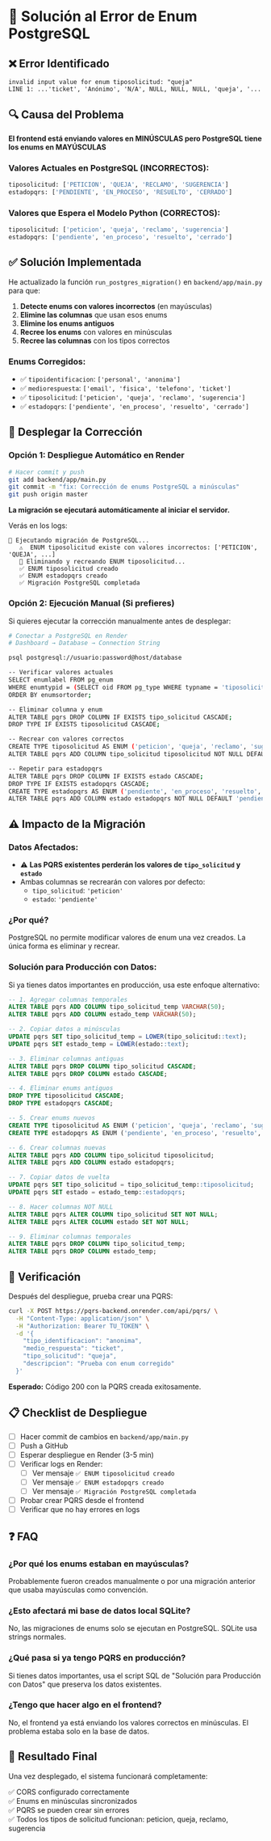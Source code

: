 # 🎯 Solución al Error de Enum PostgreSQL

## ❌ Error Identificado

```
invalid input value for enum tiposolicitud: "queja"
LINE 1: ...'ticket', 'Anónimo', 'N/A', NULL, NULL, NULL, 'queja', '...
```

## 🔍 Causa del Problema

**El frontend está enviando valores en MINÚSCULAS pero PostgreSQL tiene los enums en MAYÚSCULAS**

### Valores Actuales en PostgreSQL (INCORRECTOS):
```sql
tiposolicitud: ['PETICION', 'QUEJA', 'RECLAMO', 'SUGERENCIA']
estadopqrs: ['PENDIENTE', 'EN_PROCESO', 'RESUELTO', 'CERRADO']
```

### Valores que Espera el Modelo Python (CORRECTOS):
```python
tiposolicitud: ['peticion', 'queja', 'reclamo', 'sugerencia']
estadopqrs: ['pendiente', 'en_proceso', 'resuelto', 'cerrado']
```

## ✅ Solución Implementada

He actualizado la función `run_postgres_migration()` en `backend/app/main.py` para que:

1. **Detecte enums con valores incorrectos** (en mayúsculas)
2. **Elimine las columnas** que usan esos enums
3. **Elimine los enums antiguos**
4. **Recree los enums** con valores en minúsculas
5. **Recree las columnas** con los tipos correctos

### Enums Corregidos:

- ✅ `tipoidentificacion`: `['personal', 'anonima']`
- ✅ `mediorespuesta`: `['email', 'fisica', 'telefono', 'ticket']`
- ✅ `tiposolicitud`: `['peticion', 'queja', 'reclamo', 'sugerencia']`
- ✅ `estadopqrs`: `['pendiente', 'en_proceso', 'resuelto', 'cerrado']`

## 🚀 Desplegar la Corrección

### Opción 1: Despliegue Automático en Render

```bash
# Hacer commit y push
git add backend/app/main.py
git commit -m "fix: Corrección de enums PostgreSQL a minúsculas"
git push origin master
```

**La migración se ejecutará automáticamente al iniciar el servidor.**

Verás en los logs:
```
🔄 Ejecutando migración de PostgreSQL...
   ⚠️  ENUM tiposolicitud existe con valores incorrectos: ['PETICION', 'QUEJA', ...]
   🔄 Eliminando y recreando ENUM tiposolicitud...
   ✅ ENUM tiposolicitud creado
   ✅ ENUM estadopqrs creado
   ✅ Migración PostgreSQL completada
```

### Opción 2: Ejecución Manual (Si prefieres)

Si quieres ejecutar la corrección manualmente antes de desplegar:

```bash
# Conectar a PostgreSQL en Render
# Dashboard → Database → Connection String

psql postgresql://usuario:password@host/database

-- Verificar valores actuales
SELECT enumlabel FROM pg_enum 
WHERE enumtypid = (SELECT oid FROM pg_type WHERE typname = 'tiposolicitud')
ORDER BY enumsortorder;

-- Eliminar columna y enum
ALTER TABLE pqrs DROP COLUMN IF EXISTS tipo_solicitud CASCADE;
DROP TYPE IF EXISTS tiposolicitud CASCADE;

-- Recrear con valores correctos
CREATE TYPE tiposolicitud AS ENUM ('peticion', 'queja', 'reclamo', 'sugerencia');
ALTER TABLE pqrs ADD COLUMN tipo_solicitud tiposolicitud NOT NULL DEFAULT 'peticion';

-- Repetir para estadopqrs
ALTER TABLE pqrs DROP COLUMN IF EXISTS estado CASCADE;
DROP TYPE IF EXISTS estadopqrs CASCADE;
CREATE TYPE estadopqrs AS ENUM ('pendiente', 'en_proceso', 'resuelto', 'cerrado');
ALTER TABLE pqrs ADD COLUMN estado estadopqrs NOT NULL DEFAULT 'pendiente';
```

## ⚠️ Impacto de la Migración

### Datos Afectados:
- ⚠️ **Las PQRS existentes perderán los valores de `tipo_solicitud` y `estado`**
- Ambas columnas se recrearán con valores por defecto:
  - `tipo_solicitud`: `'peticion'`
  - `estado`: `'pendiente'`

### ¿Por qué?
PostgreSQL no permite modificar valores de enum una vez creados. La única forma es eliminar y recrear.

### Solución para Producción con Datos:
Si ya tienes datos importantes en producción, usa este enfoque alternativo:

```sql
-- 1. Agregar columnas temporales
ALTER TABLE pqrs ADD COLUMN tipo_solicitud_temp VARCHAR(50);
ALTER TABLE pqrs ADD COLUMN estado_temp VARCHAR(50);

-- 2. Copiar datos a minúsculas
UPDATE pqrs SET tipo_solicitud_temp = LOWER(tipo_solicitud::text);
UPDATE pqrs SET estado_temp = LOWER(estado::text);

-- 3. Eliminar columnas antiguas
ALTER TABLE pqrs DROP COLUMN tipo_solicitud CASCADE;
ALTER TABLE pqrs DROP COLUMN estado CASCADE;

-- 4. Eliminar enums antiguos
DROP TYPE tiposolicitud CASCADE;
DROP TYPE estadopqrs CASCADE;

-- 5. Crear enums nuevos
CREATE TYPE tiposolicitud AS ENUM ('peticion', 'queja', 'reclamo', 'sugerencia');
CREATE TYPE estadopqrs AS ENUM ('pendiente', 'en_proceso', 'resuelto', 'cerrado');

-- 6. Crear columnas nuevas
ALTER TABLE pqrs ADD COLUMN tipo_solicitud tiposolicitud;
ALTER TABLE pqrs ADD COLUMN estado estadopqrs;

-- 7. Copiar datos de vuelta
UPDATE pqrs SET tipo_solicitud = tipo_solicitud_temp::tiposolicitud;
UPDATE pqrs SET estado = estado_temp::estadopqrs;

-- 8. Hacer columnas NOT NULL
ALTER TABLE pqrs ALTER COLUMN tipo_solicitud SET NOT NULL;
ALTER TABLE pqrs ALTER COLUMN estado SET NOT NULL;

-- 9. Eliminar columnas temporales
ALTER TABLE pqrs DROP COLUMN tipo_solicitud_temp;
ALTER TABLE pqrs DROP COLUMN estado_temp;
```

## 🧪 Verificación

Después del despliegue, prueba crear una PQRS:

```bash
curl -X POST https://pqrs-backend.onrender.com/api/pqrs/ \
  -H "Content-Type: application/json" \
  -H "Authorization: Bearer TU_TOKEN" \
  -d '{
    "tipo_identificacion": "anonima",
    "medio_respuesta": "ticket",
    "tipo_solicitud": "queja",
    "descripcion": "Prueba con enum corregido"
  }'
```

**Esperado:** Código 200 con la PQRS creada exitosamente.

## 📋 Checklist de Despliegue

- [ ] Hacer commit de cambios en `backend/app/main.py`
- [ ] Push a GitHub
- [ ] Esperar despliegue en Render (3-5 min)
- [ ] Verificar logs en Render:
  - [ ] Ver mensaje `✅ ENUM tiposolicitud creado`
  - [ ] Ver mensaje `✅ ENUM estadopqrs creado`
  - [ ] Ver mensaje `✅ Migración PostgreSQL completada`
- [ ] Probar crear PQRS desde el frontend
- [ ] Verificar que no hay errores en logs

## ❓ FAQ

### ¿Por qué los enums estaban en mayúsculas?

Probablemente fueron creados manualmente o por una migración anterior que usaba mayúsculas como convención.

### ¿Esto afectará mi base de datos local SQLite?

No, las migraciones de enums solo se ejecutan en PostgreSQL. SQLite usa strings normales.

### ¿Qué pasa si ya tengo PQRS en producción?

Si tienes datos importantes, usa el script SQL de "Solución para Producción con Datos" que preserva los datos existentes.

### ¿Tengo que hacer algo en el frontend?

No, el frontend ya está enviando los valores correctos en minúsculas. El problema estaba solo en la base de datos.

## 🎉 Resultado Final

Una vez desplegado, el sistema funcionará completamente:

✅ CORS configurado correctamente  
✅ Enums en minúsculas sincronizados  
✅ PQRS se pueden crear sin errores  
✅ Todos los tipos de solicitud funcionan: peticion, queja, reclamo, sugerencia
